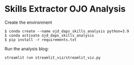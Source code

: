 # Skills Extractor OJO Analysis

Create the environment
```
$ conda create --name ojd_daps_skills_analysis python=3.9
$ conda activate ojd_daps_skills_analysis
$ pip install -r requirements.txt

```

Run the analysis blog:

```
streamlit run streamlit_viz/streamlit_viz.py

```

